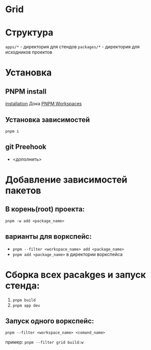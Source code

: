 # Grid

# Структура

`apps/*` - директория для стендов
`packages/*` - директория для исходников проектов

# Установка

## PNPM install
[installation](https://pnpm.io/installation)
Дока [PNPM Workspaces](https://pnpm.io/workspaces)

## Установка зависимостей
`pnpm i`

## git Preehook
- <дополнить>

# Добавление зависимостей пакетов

## В корень(root) проекта:
`pnpm -w add <package_name>`

## варианты для воркспейс:
 - `pnpm --filter <workspace_name> add <package_name>`
 - `pnpm add <package_name>` в директории воркспейса

# Сборка всех pacakges и запуск стенда:
 1. `pnpm build`
 2. `pnpm app dev`

## Запуск одного воркспейс:
`pnpm --filter <workspace_name> <comand_name>`

пример: `pnpm --filter grid build:w`